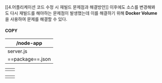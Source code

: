 
[[4.어플리케이션 코드 수정 시 재빌드 문제점과 해결방안]] 이후에도 소스를 변경해봐도 다시 재빌드를 해야하는 문제점이 발생했는데 이를 해결하기 위해  **Docker Volume** 을 사용하여 문제를 해결할 수 있다.


####  COPY

| /node-app        |
| ---------------- |
| server.js        |
| ==package==.json |

|     |     |
| --- | --- |
|     |     |

 
|     |     |
| --- | --- |
|     |     |

